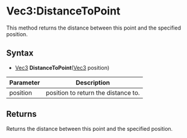 # Vec3:DistanceToPoint

This method returns the distance between this point and the specified position.

## Syntax

- [Vec3](Vec3.md) **DistanceToPoint**([Vec3](Vec3.md) position)

| Parameter | Description |
|-|-|
|position|position to return the distance to.|

## Returns

Returns the distance between this point and the specified position.
